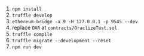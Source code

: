 1. `npm install`
2. `truffle develop`
3. `ethereum-bridge -a 9 -H 127.0.0.1 -p 9545 --dev`
4. replace `OAR` at `contracts/OraclizeTest.sol`
5. `truffle compile`
6. `truffle migrate --development --reset`
7. `npm run dev`

